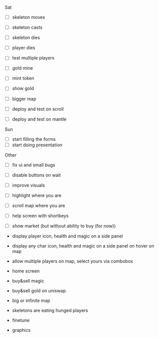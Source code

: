 Sat
- [ ] skeleton moves
- [ ] skeleton casts
- [ ] skeleton dies
- [ ] player dies
- [ ] test multiple players

- [ ] gold mine
- [ ] mint token
- [ ] show gold
- [ ] bigger map

- [ ] deploy and test on scroll
- [ ] deploy and test on mantle

Sun
- [ ] start filling the forms
- [ ] start doing presentation

Other
- [ ] fix ui and small bugs

- [ ] disable buttons on wait
- [ ] improve visuals
- [ ] highlight where you are
- [ ] scroll map where you are
- [ ] help screen with shortkeys
- [ ] show market (but without ability to buy (for now))

- display player icon, health and magic on a side panel
- display any char icon, health and magic on a side panel on hover on map
- allow multiple players on map, select yours via combobox

- home screen
- buy&sell magic
- buy&sell gold on uniswap
- big or infinite map
- skeletons are eating hunged players

- finetune
- graphics
